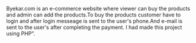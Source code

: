 Byekar.com is an e-commerce website where viewer can buy the products and admin can add the products.To buy the products customer have to login and after login messeage is sent to the user's phone.And e-mail is sent to the user's after completing the payment. I had made this project using PHP". 

